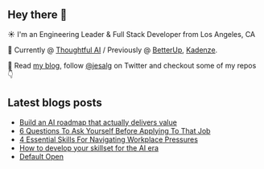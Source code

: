 ## Hey there 👋
:sunny: I'm an Engineering Leader & Full Stack Developer from Los Angeles, CA

:office: Currently @ [Thoughtful AI](https://github.com/Thoughtful-Automation) / Previously @ [BetterUp](https://github.com/BetterUp), [Kadenze](https://github.com/Kadenze).

:eyes: Read [my blog](https://jes.al/), follow [@jesalg](https://twitter.com/jesalg) on Twitter and checkout some of my repos :point_down: 

## Latest blogs posts
<!-- BLOG-POST-LIST:START -->
- [Build an AI roadmap that actually delivers value](https://jes.al/2024/10/build-an-ai-roadmap-that-actually-delivers-value/)
- [6 Questions To Ask Yourself Before Applying To That Job](https://jes.al/2024/07/6-questions-to-ask-yourself-before-applying-to-that-job/)
- [4 Essential Skills For Navigating Workplace Pressures](https://jes.al/2024/05/4-essential-skills-navigating-workplace-pressures/)
- [How to develop your skillset for the AI era](https://jes.al/2024/04/how-to-deveop-your-skillset-for-the-ai-area/)
- [Default Open](https://jes.al/2024/02/default-open/)
<!-- BLOG-POST-LIST:END -->
